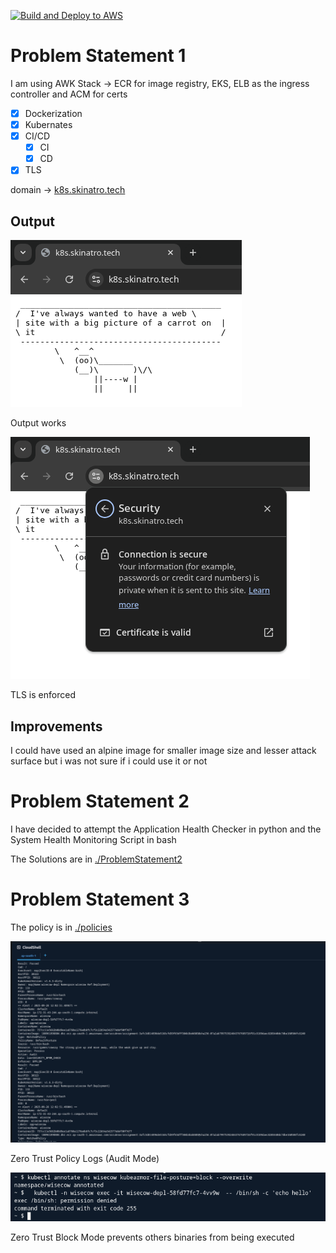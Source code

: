 [![Build and Deploy to AWS](https://github.com/skinatro/Accuknox-Devops-Assignment/actions/workflows/cicd.yaml/badge.svg)](https://github.com/skinatro/Accuknox-Devops-Assignment/actions/workflows/cicd.yaml)

# Problem Statement 1

I am using AWK Stack -> ECR for image registry, EKS, ELB as the ingress controller and ACM for certs

- [X] Dockerization
- [X] Kubernates
- [X] CI/CD
  - [X] CI
  - [X] CD
- [X] TLS

domain -> [k8s.skinatro.tech](http://k8s.skinatro.tech)

## Output

![The Output works](./assets/output.png)

Output works

![TLS Also Works](./assets/TLS.png)

TLS is enforced

## Improvements

I could have used an alpine image for smaller image size and lesser attack surface but i was not sure if i could use it or not

# Problem Statement 2

I have decided to attempt the Application Health Checker in python and the System Health Monitoring Script in bash

The Solutions are in [./ProblemStatement2](./ProblemStatement2)

# Problem Statement 3

The policy is in [./policies](./policies)

![Audit Mode](./assets/audit-mode.png)

Zero Trust Policy Logs (Audit Mode) 

![Access Blocked](./assets/violation-blocked.png)

Zero Trust Block Mode prevents others binaries from being executed